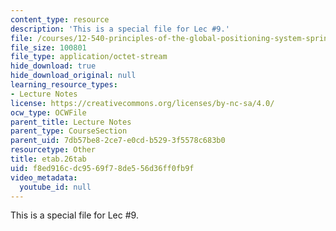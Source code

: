 ```yaml
---
content_type: resource
description: 'This is a special file for Lec #9.'
file: /courses/12-540-principles-of-the-global-positioning-system-spring-2012/f8ed916cdc9569f78de556d36ff0fb9f_etab.26tab
file_size: 100801
file_type: application/octet-stream
hide_download: true
hide_download_original: null
learning_resource_types:
- Lecture Notes
license: https://creativecommons.org/licenses/by-nc-sa/4.0/
ocw_type: OCWFile
parent_title: Lecture Notes
parent_type: CourseSection
parent_uid: 7db57be8-2ce7-e0cd-b529-3f5578c683b0
resourcetype: Other
title: etab.26tab
uid: f8ed916c-dc95-69f7-8de5-56d36ff0fb9f
video_metadata:
  youtube_id: null
---
```

This is a special file for Lec #9.